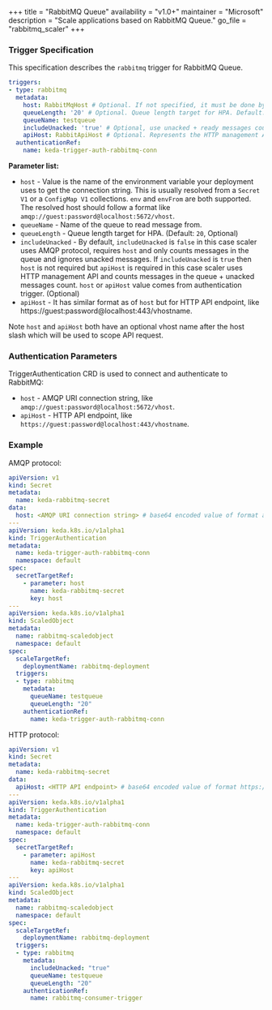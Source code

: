 +++
title = "RabbitMQ Queue"
availability = "v1.0+"
maintainer = "Microsoft"
description = "Scale applications based on RabbitMQ Queue."
go_file = "rabbitmq_scaler"
+++

### Trigger Specification

This specification describes the `rabbitmq` trigger for RabbitMQ Queue.

```yaml
triggers:
- type: rabbitmq
  metadata:
    host: RabbitMqHost # Optional. If not specified, it must be done by using TriggerAuthentication.
    queueLength: '20' # Optional. Queue length target for HPA. Default: 20 messages
    queueName: testqueue
    includeUnacked: 'true' # Optional, use unacked + ready messages count
    apiHost: RabbitApiHost # Optional. Represents the HTTP management API endpoint. If not specified, it must be done by using TriggerAuthentication.
  authenticationRef:
    name: keda-trigger-auth-rabbitmq-conn
```

**Parameter list:**

- `host` - Value is the name of the environment variable your deployment uses to get the connection string. This is usually resolved from a `Secret V1` or a `ConfigMap V1` collections. `env` and `envFrom` are both supported.  The resolved host should follow a format like `amqp://guest:password@localhost:5672/vhost`.
- `queueName` - Name of the queue to read message from.
- `queueLength` - Queue length target for HPA. (Default: `20`, Optional)
- `includeUnacked` - By default, `includeUnacked` is `false` in this case scaler uses AMQP protocol, requires `host` and only counts messages in the queue and ignores unacked messages. If `includeUnacked` is `true` then `host` is not required but `apiHost` is required in this case scaler uses HTTP management API and counts messages in the queue + unacked messages count. `host` or `apiHost` value comes from authentication trigger. (Optional)
- `apiHost` - It has similar format as of `host` but for HTTP API endpoint, like https://guest:password@localhost:443/vhostname.

Note `host` and `apiHost` both have an optional vhost name after the host slash which will be used to scope API request.

### Authentication Parameters

TriggerAuthentication CRD is used to connect and authenticate to RabbitMQ:

- `host` - AMQP URI connection string, like `amqp://guest:password@localhost:5672/vhost`.
- `apiHost` - HTTP API endpoint, like `https://guest:password@localhost:443/vhostname`.

### Example

AMQP protocol:

```yaml
apiVersion: v1
kind: Secret
metadata:
  name: keda-rabbitmq-secret
data:
  host: <AMQP URI connection string> # base64 encoded value of format amqp://guest:password@localhost:5672/vhost
---
apiVersion: keda.k8s.io/v1alpha1
kind: TriggerAuthentication
metadata:
  name: keda-trigger-auth-rabbitmq-conn
  namespace: default
spec:
  secretTargetRef:
    - parameter: host
      name: keda-rabbitmq-secret
      key: host
---
apiVersion: keda.k8s.io/v1alpha1
kind: ScaledObject
metadata:
  name: rabbitmq-scaledobject
  namespace: default
spec:
  scaleTargetRef:
    deploymentName: rabbitmq-deployment
  triggers:
  - type: rabbitmq
    metadata:
      queueName: testqueue
      queueLength: "20"
    authenticationRef:
      name: keda-trigger-auth-rabbitmq-conn
```

HTTP protocol:

```yaml
apiVersion: v1
kind: Secret
metadata:
  name: keda-rabbitmq-secret
data:
  apiHost: <HTTP API endpoint> # base64 encoded value of format https://guest:password@localhost:443/vhostname
---
apiVersion: keda.k8s.io/v1alpha1
kind: TriggerAuthentication
metadata:
  name: keda-trigger-auth-rabbitmq-conn
  namespace: default
spec:
  secretTargetRef:
    - parameter: apiHost
      name: keda-rabbitmq-secret
      key: apiHost
---
apiVersion: keda.k8s.io/v1alpha1
kind: ScaledObject
metadata:
  name: rabbitmq-scaledobject
  namespace: default
spec:
  scaleTargetRef:
    deploymentName: rabbitmq-deployment
  triggers:
  - type: rabbitmq
    metadata:
      includeUnacked: "true"
      queueName: testqueue
      queueLength: "20"
    authenticationRef:
      name: rabbitmq-consumer-trigger
```
